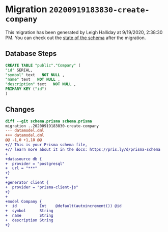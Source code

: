 # Migration `20200919183830-create-company`

This migration has been generated by Leigh Halliday at 9/19/2020, 2:38:30 PM.
You can check out the [state of the schema](./schema.prisma) after the migration.

## Database Steps

```sql
CREATE TABLE "public"."Company" (
"id" SERIAL,
"symbol" text   NOT NULL ,
"name" text   NOT NULL ,
"description" text   NOT NULL ,
PRIMARY KEY ("id")
)
```

## Changes

```diff
diff --git schema.prisma schema.prisma
migration ..20200919183830-create-company
--- datamodel.dml
+++ datamodel.dml
@@ -1,0 +1,18 @@
+// This is your Prisma schema file,
+// learn more about it in the docs: https://pris.ly/d/prisma-schema
+
+datasource db {
+  provider = "postgresql"
+  url = "***"
+}
+
+generator client {
+  provider = "prisma-client-js"
+}
+
+model Company {
+  id          Int    @default(autoincrement()) @id
+  symbol      String
+  name        String
+  description String
+}
```
